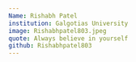 ```yaml
---
Name: Rishabh Patel
institution: Galgotias University
image: Rishabhpatel803.jpeg 
quote: Always believe in yourself
github: Rishabhpatel803
---
```

